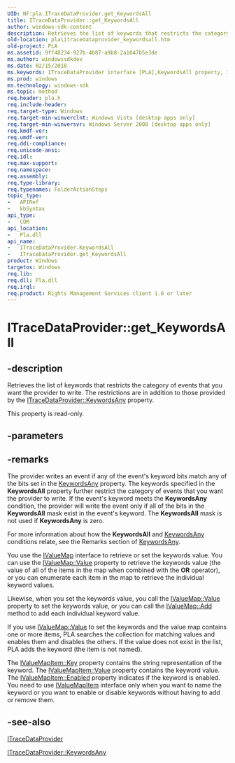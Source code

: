 ```yaml
---
UID: NF:pla.ITraceDataProvider.get_KeywordsAll
title: ITraceDataProvider::get_KeywordsAll
author: windows-sdk-content
description: Retrieves the list of keywords that restricts the category of events that you want the provider to write.
old-location: pla\itracedataprovider_keywordsall.htm
old-project: PLA
ms.assetid: 9ff48234-927b-4b87-a9b8-2a1047b5e3de
ms.author: windowssdkdev
ms.date: 02/15/2018
ms.keywords: ITraceDataProvider interface [PLA],KeywordsAll property, ITraceDataProvider.KeywordsAll, ITraceDataProvider.get_KeywordsAll, ITraceDataProvider::KeywordsAll, ITraceDataProvider::get_KeywordsAll, KeywordsAll property [PLA], KeywordsAll property [PLA],ITraceDataProvider interface, get_KeywordsAll, pla.itracedataprovider_keywordsall, pla/ITraceDataProvider::KeywordsAll, pla/ITraceDataProvider::get_KeywordsAll
ms.prod: windows
ms.technology: windows-sdk
ms.topic: method
req.header: pla.h
req.include-header: 
req.target-type: Windows
req.target-min-winverclnt: Windows Vista [desktop apps only]
req.target-min-winversvr: Windows Server 2008 [desktop apps only]
req.kmdf-ver: 
req.umdf-ver: 
req.ddi-compliance: 
req.unicode-ansi: 
req.idl: 
req.max-support: 
req.namespace: 
req.assembly: 
req.type-library: 
req.typenames: FolderActionSteps
topic_type:
-	APIRef
-	kbSyntax
api_type:
-	COM
api_location:
-	Pla.dll
api_name:
-	ITraceDataProvider.KeywordsAll
-	ITraceDataProvider.get_KeywordsAll
product: Windows
targetos: Windows
req.lib: 
req.dll: Pla.dll
req.irql: 
req.product: Rights Management Services client 1.0 or later
---
```


# ITraceDataProvider::get_KeywordsAll


## -description


Retrieves the list of keywords that restricts the category of events that you want the provider to write. The restrictions are in addition to those provided by the <a href="https://msdn.microsoft.com/10159c09-609a-4263-a515-241ab942c3e8">ITraceDataProvider::KeywordsAny</a> property.

This property is read-only.


## -parameters


## -remarks



The provider writes an event if any of the event's keyword bits match any of the bits set in the <a href="https://msdn.microsoft.com/10159c09-609a-4263-a515-241ab942c3e8">KeywordsAny</a> property. 
The keywords specified in the  <b>KeywordsAll</b> property further restrict the category of events that you want the provider to write. If the event's keyword meets the <b>KeywordsAny</b> condition, the provider will write the event only if all of the bits in the <b>KeywordsAll</b> mask exist in the event's keyword. The <b>KeywordsAll</b> mask is not used if <b>KeywordsAny</b> is zero.

For more information about how the <b>KeywordsAll</b> and <a href="https://msdn.microsoft.com/10159c09-609a-4263-a515-241ab942c3e8">KeywordsAny</a> conditions relate, see the Remarks section of <a href="https://msdn.microsoft.com/10159c09-609a-4263-a515-241ab942c3e8">KeywordsAny</a>.

You use the <a href="https://msdn.microsoft.com/a7134395-91c6-4ea1-8b76-63830048289f">IValueMap</a> interface to retrieve or set the keywords value. You can use the <a href="https://msdn.microsoft.com/9f344845-956e-4254-82e2-e4e00f6a371b">IValueMap::Value</a> property to retrieve the keywords value (the value of all of the items in the map when combined with the <b>OR</b> operator), or you can enumerate each item in the map to retrieve the individual keyword values.

Likewise, when you set the keywords value, you call the <a href="https://msdn.microsoft.com/9f344845-956e-4254-82e2-e4e00f6a371b">IValueMap::Value</a> property to set the keywords value, or you can call the <a href="https://msdn.microsoft.com/4a6f074d-8d18-44ea-bbbc-8d3a7f6c033a">IValueMap::Add</a> method to add each individual keyword value.

If you use <a href="https://msdn.microsoft.com/9f344845-956e-4254-82e2-e4e00f6a371b">IValueMap::Value</a> to set the keywords and the value map contains one or more items, PLA searches the collection for matching values and enables them and disables the others. If the value does not exist in the list, PLA adds the keyword (the item is not named).

The <a href="https://msdn.microsoft.com/965a5ac4-a811-4fd3-8862-51d82d27c0e9">IValueMapItem::Key</a> property contains the string representation of the keyword. The <a href="https://msdn.microsoft.com/3f7549aa-2ad6-40f4-ae09-c5130a9c3451">IValueMapItem::Value</a> property contains the keyword value. The <a href="https://msdn.microsoft.com/f23e02bf-217a-44a2-9e1f-e92a39c1b065">IValueMapItem::Enabled</a> property indicates if the keyword is enabled.  You need to use <a href="https://msdn.microsoft.com/5fab2a62-d974-49f7-ac81-c704d9d8624c">IValueMapItem</a> interface only when you want to name the keyword or you want to enable or disable keywords without having to add or remove them.




## -see-also




<a href="https://msdn.microsoft.com/bd2a49c1-8e18-4a14-a797-07f2b9c25812">ITraceDataProvider</a>



<a href="https://msdn.microsoft.com/10159c09-609a-4263-a515-241ab942c3e8">ITraceDataProvider::KeywordsAny</a>
 

 


